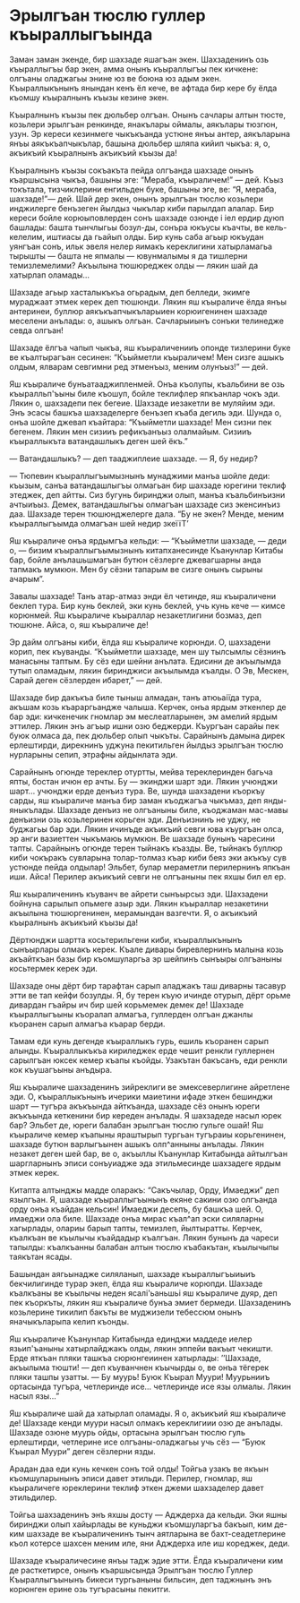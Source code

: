 # Эрылгъан тюслю гуллер къыраллыгъында

Заман заман экенде, бир шахзаде яшагъан экен.
Шахзаденинъ озь къыраллыгъы бар экен, амма онынъ къыраллыгъы пек кичкене: олгъаны оладжагьы энине юз ве боюна юз адым экен.
Къыраллыкънынъ янындан кенъ ёл кече, ве афтада бир кере бу ёлда къомшу къыралнынъ къызы кезине экен.

Къыралнынъ къызы пек дюльбер олгъан.
Онынъ сачлары алтын тюсте, козьлери эрылгъан ренкинде, янакълары оймалы, аякълары тюзгюн, узун.
Эр кереси кезинмеге чыкъкъанда устюне янъы антер, аякъларына янъы аякъкъапчыкълар, башына дюльбер шляпа кийип чыкъа: я, о, акъикъий къыралнынъ акъикъий къызы да!

Къыралнынъ къызы сокъакъта пейда олгъанда шахзаде онынъ къаршысына чыкъа, башыны эге: “Мераба, къыраличем!” — дей.
Къыз токътала, тизчиклерини енгильден буке, башыны эге, ве: “Я, мераба, шахзаде!”— дей.
Шай дер экен, онынъ эрылгъан тюслю козьлери инджилерге бенъзеген йылдыз чыкълар киби парылдап алалар.
Бир кереси бойле корюыповлерден сонъ шахзаде озюнде і іел ердир дуюп башлады: башта тынчлыгьы бозул-ды, сонъра юкъусы къачты, ве кель-келелим, иштиасы да гьайып олды.
Бир кунь саба агьыр юкъудан уянгъан сонъ, ильк эвеля нелер яимакъ кереклигини хатырламагьа тырышты — башта не япмалы — ювунмалымы я да тишлерни темизлемелими?
Акъылына тюшюреджек олды — лякин шай да хатырлап оламады...

Шахзаде агьыр хасталыкъкъа огьрадым, деп белледи, экимге мураджаат этмек керек деп тюшюнди.
Лякин яш къыраличе ёлда янъы антеринеи, буллюр аякъкъапчыкъларыиен корюигенинен шахзаде меселени анълады: о, ашыкъ олгьан.
Сачларыиынъ сонъки телинедже севда олгъан!

Шахзаде ёлгъа чапып чыкъа, яш къыраличенииъ опонде тизлерини буке ве къалтырагъан сесинен: “Къыйметли къыраличем!
Мен сизге ашыкъ олдым, ялварам севгимни ред этменъыз, меним олунъыз!” — дей.

Яш къыраличе бунъатааджипленмей.
Онъа къолупы, къальбини ве озь къыралльп'ъыны биле къошуп, бойле теклифлер япкъанлар чокъ эди.
Лякин о, шахзадепи пек бегеие.
Шахзаде иезакетли ве муляйим эди.
Энъ эсасы башкъа шахзаделерге бенъзеп къаба дегиль эди.
Шунда о, онъа шойле джевап къайтара: “Къыйметли шахзаде!
Мен сизни пек бегенем.
Лякин мен сизииъ рефикъанъыз олалмайым.
Сизииъ къыраллыкъта ватандашлыкъ деген шей ёкъ.”

— Ватандашлыкъ?
— деп тааджиплеие шахзаде.
— Я, бу недир?

— Тюпевин къыраллыгъымызнынъ мунаджими манъа шойле деди: къызым, санъа ватандашлыгъы олмагьан бир шахзаде юрегини теклиф этеджек, деп айтты.
Сиз бугунь биринджи олып, манъа къальбинъизни ачтыиъыз.
Демек, ватандашлыгъы олмагъан шахзаде сиз экенсинъиз даа.
Шахзаде терен тюшюнджелерге дала.
“Бу не экен?
Менде, меним къыраллыгъымда олмагъан шей недир зкеїїТ’

Яш къыраличе онъа ярдымгъа кельди: — “Къыйметли шахзаде, — деди о, — бизим къыраллыгъымызнынъ китапханесинде Къанунлар Китабы бар, бойле анълашьшмагъан бутюн сёзлерге джевагшарны анда тапмакъ мумкюн.
Мен бу сёзни тапарым ве сизге онынъ сырыны ачарым”.

Завалы шахзаде!
Танъ атар-атмаз энди ёл четинде, яш къыраличени беклеп тура.
Бир кунь беклей, эки кунь беклей, учь кунь кече — кимсе корюнмей.
Яш къыраличе къыраллар незакетлигини бозмаз, деп тюшюне.
Айса, о, яш къыраличе де!

Эр дайм олгъаны киби, ёлда яш къыраличе корюнди.
О, шахзадени корип, пек къуванды.
“Къыйметли шахзаде, мен шу тылсымлы сёзнинъ манасыны таптым.
Бу сёз еди шейни анълата.
Едисини де акъылымда тутып оламадым, лякин биринджиси акъылымда къалды.
О Эв, Мескен, Сарай деген сёзлерден ибарет,” — дей.

Шахзаде бир дакъкъа биле тыныш алмадан, танъ атюьаіїда тура, акъшам козь къараргьандже чалыша.
Керчек, онъа ярдым эткенлер де бар эди: кичкенечик гномлар эм меслеатларынен, эм амелий ярдым эттилер.
Лякин энъ агъыр ишни озю беджерди.
Къургъан сарайы пек буюк олмаса да, пек дюльбер олып чыкъты.
Сарайнынъ дамына дирек ерлештирди, дирекнинъ уджуна пекитильген йылдыз эрылгъан тюслю нурларыны сепип, этрафны айдынлата эди.

Сарайнынъ огюнде тереклер отуртты, мейва тереклеринден багьча япты, бостан ичюн ер ачты.
Бу — экинджи шарт эди.
Лякин учюнджи шарт... учюнджи ерде денъиз тура.
Ве, шунда шахзадени къоркъу сарды, яш къыраличе манъа бир заман къоджагъа чыкъмаз, деп янды-яныкълады.
Шахзаде денъиз не олгъаныны биле, къоджаман мас-мавы денъизни озь козьлеринен корьген эди.
Денъизнинъ не уджу, не буджагьы бар эди.
Лякин ичинъде акъикъий севги юва къургъан олса, эр анги вазиеттен чыкъмаюь мумкюн.
Ве шахзаде бунынъ чаресини тапты.
Сарайнынъ огюнде терен тыйнакъ къазды.
Ве, тыйнакъ буллюр киби чокъракъ сувларына толар-толмаз къар киби беяз эки акъкъу сув устюнде пейда олдылар!
Эльбет, булар мераметли перилернинъ япкъан иши.
Айса!
Перилер акъикъий севги не олгъаныны пек яхшы бил ел ер.

Яш кьыраличенинъ къуванч ве айрети сынъырсыз эди.
Шахзадени бойнуна сарылып опьмеге азыр эди.
Лякин къыраллар незакетини акъылына тюшюргенинен, мерамындан вазгечти.
Я, о акъикъий къыралнынъ акъикъий къызы да!

Дёртюнджи шартта косьтерильгени киби, къыраллыкънынъ сынъырлары олмакъ керек.
Къале дивары биревлернинъ малына козь акъайткъан базы бир къомшуларгьа эр шейпинъ сынъыры олгъаныны косьтермек керек эди.

Шахзаде оны дёрт бир тарафтан сарып аладжакъ таш диварны тасавур этти ве тап кейфи бозулды.
Я, бу терен къую ичинде отурып, дёрт орьме дивардан гъайры ич бир шей корьмемек демек де!
Шахзаде къыраллыгъыны къоралап алмагъа, гуллерден олгъан джанлы къоранен сарып алмагъа къарар берди.

Тамам еди кунь дегенде къыраллыкъ гурь, ешиль къоранен сарып алынды.
Къыраллыкъкъа кириледжек ерде чешит ренкли гуллернен сарылгъан юксек кемер къапы къойды.
Узакътан бакъсанъ, еди ренкли кок къушагъыны анъдыра.

Яш къыраличе шахзаденинъ зийреклиги ве эмексеверлигине айретлене эди.
О, къыраллыкънынъ ичерики маиетини ифаде эткен бешинджи шарт — тугъра акъкъында айткъанда, шахзаде сёз онынъ юреги акъкъында кеткенини бир кереден анълады.
Я шахзадеде насыл юрек бар?
Эльбет де, юреги балабан эрылгъан тюслю гульге ошай!
Яш къыраличе кемер къапыны яраштырып тургьан тугъраиы корьгенинен, шахзаде бутюн варлыгъынен ашыкъ олп^анныны анълады.
Лякин незакет деген шей бар, ве о, акъыллы Къанунлар Китабында айтылгъан шаргларнынъ эписи сонъуиадже эда этильмесинде шахзадеге ярдым этмек керек.

Китапта алтынджы мадде оларакъ: “Сакъчылар, Орду, Имаеджи” деп язылгъан.
Я, шахзаде къыраллыгъынынъ екяне сакини озю олгъанда орду онъа къайдан кельсин!
Имаеджи десепъ, бу башкъа шей.
О, имаеджи ола биле.
Шахзаде онъа мирас къал^ап эски силяларны хагырлады, олариы барып тапты, темизлеп, йылтыратты.
Керчек, къалкъан ве къылычы къайдадыр къалгъан.
Лякин бунынъ да чареси тапылды: къалкъанны балабан алтын тюслю къабакътан, къылычыпы таякътан ясады.

Башындан аягьынадже силяланып, шахзаде къыраллыгъыиыиъ бекчилигинде турар экеп, ёлда яш къыраличе корюпди.
Шахзаде къалкъаны ве къылычы неден ясалі'ьаньшьі яш къыраличе дуяр, деп пек къоркъты, лякин яш къыраличе бунъа эмиет бермеди.
Шахзаденинъ козьлерине тикилип бакъты ве муджизели тебессюм онынъ яначыкъларыпа келип къонды.

Яш къыраличе Къанунлар Китабында единджи маддеде иелер язьип'ъаныны хатырлайджакъ олды, лякин эппейи вакъыт чекишти.
Ерде яткъан пляки ташкъа сюрюнгеиинен хатырлады: ’’Шахзаде, акъылыма тюшти!
— деп къуванчнен къычырды о, ве онъа тёгерек пляки ташпы узатты.
— Бу муурь!
Буюк Къырал Муури!
Муурьнииъ ортасында тугъра, четлеринде исе... четлеринде исе язы олмалы.
Лякин насыл язы...”

Яш къыраличе шай да хатырлап оламады.
Я о, акъикъий яш къыраличе де!
Шахзаде кенди муури насыл олмакъ кереклигиии озю де анълады.
Шахзаде озюне муурь ойды, ортасына эрылгъан тюслю гуль ерлештирди, четлерине исе олгъаны-оладжагьы учь сёз — “Буюк Къырал Муури” деген сёзлерни язды.

Арадан даа еди кунь кечкен сонъ той олды!
Тойгьа узакъ ве якъын къомшуларынынъ эписи давет этильди.
Перилер, гномлар, яш къыраличеге юреклерини теклиф эткен джеми шахзаделер давет этильдилер.

Тойгьа шахзаденинъ энъ яхшы досту — Адждерха да кельди.
Эки яшны биринджи олып хайырлады ве куньджи къомшуларгъа бакъып, ким де-ким шахзаде ве къыраличенинъ тынч аятларына ве бахт-сеадетлерине къол котерсе шахсен меним иле, яни Адждерха иле иш кореджек, деди.

Шахзаде къыраличесине янъы тадж эдие этти.
Ёлда къыраличени ким де расткетирсе, онынъ къаршысында Эрылгъан тюслю Гуллер Къыраллыгъынынъ бикеси тургьаныны бильсин, деп таджнынъ энъ корюнген ерине озь тугърасыны пекитги.
